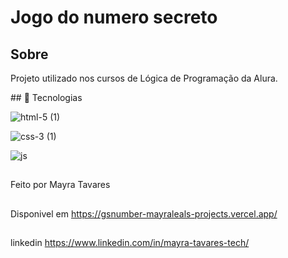 <h1> Jogo do numero secreto </h1>
<h2>Sobre</h2>
<p>Projeto utilizado nos cursos de Lógica de Programação da Alura.</p>
##  🚀 Tecnologias

<img>![html-5 (1)](https://github.com/MayraLeal/Jogo-de-treino/assets/151656339/f6cb2240-bf92-4bf0-bbb2-9608eb87514e)</img> 

<img>![css-3 (1)](https://github.com/MayraLeal/Jogo-de-treino/assets/151656339/bb52f1e4-4c88-4bf0-aa67-b08d3ac7a238)</img> 

<img>![js](https://github.com/MayraLeal/Jogo-de-treino/assets/151656339/2e0c2d4b-0289-47e0-960e-243f03f2de6c)</img>  

##
Feito por Mayra Tavares
##
Disponivel em https://gsnumber-mayraleals-projects.vercel.app/
##
linkedin https://www.linkedin.com/in/mayra-tavares-tech/
